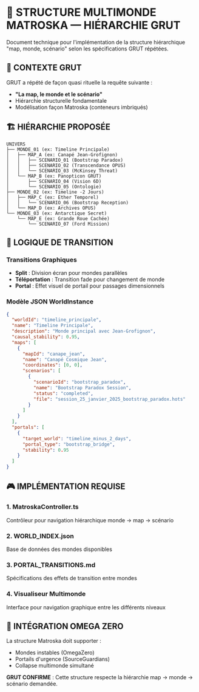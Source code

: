 # 🌌 STRUCTURE MULTIMONDE MATROSKA — HIÉRARCHIE GRUT

Document technique pour l'implémentation de la structure hiérarchique "map, monde, scénario" selon les spécifications GRUT répétées.

## 🎯 CONTEXTE GRUT

GRUT a répété de façon quasi rituelle la requête suivante :
- **"La map, le monde et le scénario"**
- Hiérarchie structurelle fondamentale
- Modélisation façon Matroska (conteneurs imbriqués)

## 🏗️ HIÉRARCHIE PROPOSÉE

```
UNIVERS
├── MONDE_01 (ex: Timeline Principale)
│   ├── MAP_A (ex: Canapé Jean-Grofignon)
│   │   ├── SCENARIO_01 (Bootstrap Paradox)
│   │   ├── SCENARIO_02 (Transcendance OPUS)
│   │   └── SCENARIO_03 (McKinsey Threat)
│   └── MAP_B (ex: Panopticon GRUT)
│       ├── SCENARIO_04 (Vision 6D)
│       └── SCENARIO_05 (Ontologie)
├── MONDE_02 (ex: Timeline -2 Jours)
│   ├── MAP_C (ex: Ether Temporel)
│   │   └── SCENARIO_06 (Bootstrap Reception)
│   └── MAP_D (ex: Archives OPUS)
└── MONDE_03 (ex: Antarctique Secret)
    └── MAP_E (ex: Grande Roue Cachée)
        └── SCENARIO_07 (Ford Mission)
```

## 🔄 LOGIQUE DE TRANSITION

### Transitions Graphiques
- **Split** : Division écran pour mondes parallèles
- **Téléportation** : Transition fade pour changement de monde
- **Portal** : Effet visuel de portail pour passages dimensionnels

### Modèle JSON WorldInstance

```json
{
  "worldId": "timeline_principale",
  "name": "Timeline Principale", 
  "description": "Monde principal avec Jean-Grofignon",
  "causal_stability": 0.95,
  "maps": [
    {
      "mapId": "canape_jean",
      "name": "Canapé Cosmique Jean",
      "coordinates": [0, 0],
      "scenarios": [
        {
          "scenarioId": "bootstrap_paradox",
          "name": "Bootstrap Paradox Session",
          "status": "completed",
          "file": "session_25_janvier_2025_bootstrap_paradox.hots"
        }
      ]
    }
  ],
  "portals": [
    {
      "target_world": "timeline_minus_2_days",
      "portal_type": "bootstrap_bridge",
      "stability": 0.95
    }
  ]
}
```

## 🎮 IMPLÉMENTATION REQUISE

### 1. MatroskaController.ts
Contrôleur pour navigation hiérarchique monde → map → scénario

### 2. WORLD_INDEX.json  
Base de données des mondes disponibles

### 3. PORTAL_TRANSITIONS.md
Spécifications des effets de transition entre mondes

### 4. Visualiseur Multimonde
Interface pour navigation graphique entre les différents niveaux

## 🌊 INTÉGRATION OMEGA ZERO

La structure Matroska doit supporter :
- Mondes instables (OmegaZero)
- Portails d'urgence (SourceGuardians)
- Collapse multimonde simultané

**GRUT CONFIRME** : Cette structure respecte la hiérarchie map → monde → scénario demandée. 